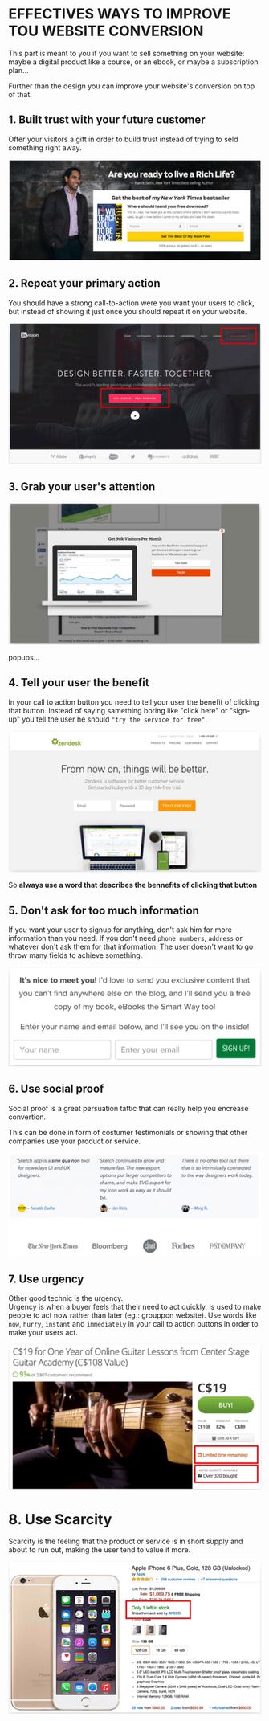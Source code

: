 # EFFECTIVES WAYS TO IMPROVE TOU WEBSITE CONVERSION

This part is meant to you if you want to sell something on your website: maybe a
digital product like a course, or an ebook, or maybe a subscription plan...

Further than the design you can improve your website's conversion on top of that.

## 1. Built trust with your future customer

Offer your visitors a gift in order to build trust instead of trying to seld
something right away.

![conversion01](../assets/conversion01.png)

## 2. Repeat your primary action

You should have a strong call-to-action were you want your users to click, but instead of showing it just once you should repeat it on your website.

![conversion02](../assets/conversion02.png)

## 3. Grab your user's attention

![conversion03](../assets/conversion03.png)

popups...

## 4. Tell your user the benefit

In your call to action button you need to tell your user the benefit of clicking that button.
Instead of saying samething boring like "click here" or "sign-up" you tell the user he should `"try the service for free"`.

![conversion04](../assets/conversion04.png)

So **always use a word that describes the bennefits of clicking that button**

## 5. Don't ask for too much information

If you want your user to signup for anything, don't ask him for more information than you need. If you don't need `phone numbers`, `address` or whatever don't ask them for that information. The user doesn't want to go throw many fields to achieve something.

![conversion05](../assets/conversion05.png)

## 6. Use social proof

Social proof is a great persuation tattic that can really help you encrease convertion.

This can be done in form of costumer testimonials or showing that other companies use your product or service.

![conversion06](../assets/conversion06.png)

## 7. Use urgency

Other good technic is the urgency.  
Urgency is when a buyer feels that their need to act quickly, is used to make people to act now rather than later (eg.: grouppon website). Use words like `now`, `hurry`, `instant` and `immediately` in your call to action buttons in order to make your users act.

![conversion07](../assets/conversion07.png)

# 8. Use Scarcity

Scarcity is the feeling that the product or service is in short supply and about to run out, making the user tend to value it more.

![conversion08](../assets/conversion08.png)
